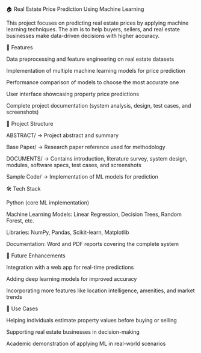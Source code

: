
🏠 Real Estate Price Prediction Using Machine Learning

This project focuses on predicting real estate prices by applying machine learning techniques. The aim is to help buyers, sellers, and real estate businesses make data-driven decisions with higher accuracy.

📌 Features

Data preprocessing and feature engineering on real estate datasets

Implementation of multiple machine learning models for price prediction

Performance comparison of models to choose the most accurate one

User interface showcasing property price predictions

Complete project documentation (system analysis, design, test cases, and screenshots)

📂 Project Structure

ABSTRACT/ → Project abstract and summary

Base Paper/ → Research paper reference used for methodology

DOCUMENTS/ → Contains introduction, literature survey, system design, modules, software specs, test cases, and screenshots

Sample Code/ → Implementation of ML models for prediction

🛠️ Tech Stack

Python (core ML implementation)

Machine Learning Models: Linear Regression, Decision Trees, Random Forest, etc.

Libraries: NumPy, Pandas, Scikit-learn, Matplotlib

Documentation: Word and PDF reports covering the complete system

🚀 Future Enhancements

Integration with a web app for real-time predictions

Adding deep learning models for improved accuracy

Incorporating more features like location intelligence, amenities, and market trends

🎯 Use Cases

Helping individuals estimate property values before buying or selling

Supporting real estate businesses in decision-making

Academic demonstration of applying ML in real-world scenarios
